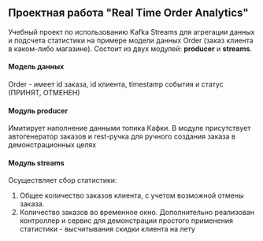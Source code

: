 ## Проектная работа "Real Time Order Analytics"

Учебный проект по использованию Kafka Streams для агрегации данных и 
подсчета статистики на примере модели данных Order (заказ клиента в каком-либо магазине).
Состоит из двух модулей: **producer** и **streams**.

#### Модель данных
Order - имеет id заказа, id клиента, timestamp события и статус (ПРИНЯТ, ОТМЕНЕН)

#### Модуль producer
Имитирует наполнение данными топика Кафки.
В модуле присутствует автогенератор заказов и rest-ручка для ручного создания заказа в демонстрационных целях

#### Модуль streams
Осуществляет сбор статистики:
1. Общее количество заказов клиента, с учетом возможной отмены заказа.
2. Количество заказов во временное окно.
Дополнительно реализован контроллер и сервис для демонстрации простого применения статистики - 
высчитывания скидки клиента на лету